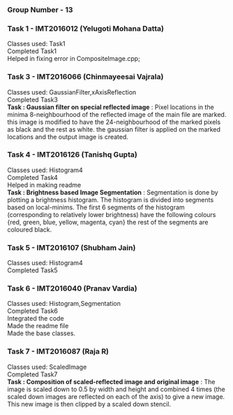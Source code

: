 ### Group Number - 13

### Task 1 - IMT2016012 (Yelugoti Mohana Datta) <br/>
  Classes used: Task1 <br/>
  Completed Task1 <br/>
  Helped in fixing error in CompositeImage.cpp;


### Task 3 - IMT2016066 (Chinmayeesai Vajrala) <br/>
  Classes used: GaussianFilter,xAxisReflection <br/>
  Completed Task3 <br/>
  **Task : Gaussian filter on special reflected image** : Pixel locations in the minima 8-neighbourhood of the reflected image of the main file are marked. this image is modified to have the 24-neighbourhood of the marked pixels as black and the rest as white. the gaussian filter is applied on the marked locations and the output image is created.


### Task 4 - IMT2016126 (Tanishq Gupta) <br/>
  Classes used: Histogram4 <br/>
  Completed Task4 <br/>
  Helped in making readme <br/>
  **Task : Brightness based Image Segmentation** : Segmentation is done by plotting a brightness histogram. The histogram is divided into segments based on local-minims. The first 6 segments of the histogram (corresponding to relatively lower brightness) have the following colours {red, green, blue, yellow, magenta, cyan} the rest of the segments are coloured black.


### Task 5 - IMT2016107 (Shubham Jain) <br/>
  Classes used: Histogram4 <br/>
  Completed Task5 <br/>

### Task 6 - IMT2016040 (Pranav Vardia) <br/>
  Classes used: Histogram,Segmentation <br/>
  Completed Task6 <br/>
  Integrated the code <br/>
  Made the readme file <br/>
  Made the base classes.


### Task 7 - IMT2016087 (Raja R) <br/>
  Classes used: ScaledImage <br/>
  Completed Task7 <br/>
  **Task : Composition of scaled-reflected image and original image** : The image is scaled down to 0.5 by width and height and combined 4 times (the scaled down images are reflected on each of the axis) to give a new image. This new image is then clipped by a scaled down stencil.
  
  
